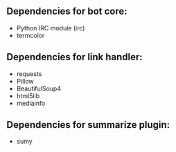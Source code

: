 ## Dependencies for bot core:

- Python IRC module (irc)
- termcolor

## Dependencies for link handler:

- requests
- Pillow
- BeautifulSoup4
- html5lib
- mediainfo

## Dependencies for summarize plugin:

- sumy

